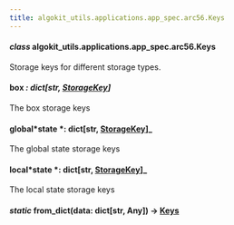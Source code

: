 ```yaml
---
title: algokit_utils.applications.app_spec.arc56.Keys
---
```


#### _class_ algokit_utils.applications.app_spec.arc56.Keys

Storage keys for different storage types.

#### box _: dict[str, [StorageKey](#algokit_utils.applications.app_spec.arc56.StorageKey)]_

The box storage keys

#### global*state *: dict[str, [StorageKey](#algokit_utils.applications.app_spec.arc56.StorageKey)]\_

The global state storage keys

#### local*state *: dict[str, [StorageKey](#algokit_utils.applications.app_spec.arc56.StorageKey)]\_

The local state storage keys

#### _static_ from_dict(data: dict[str, Any]) → [Keys](#algokit_utils.applications.app_spec.arc56.Keys)
